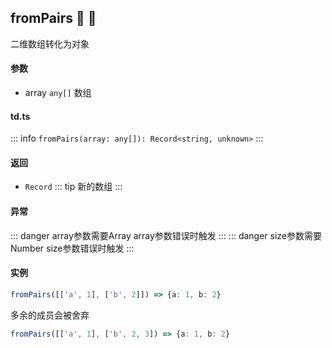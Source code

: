 ## fromPairs :tada: :100: 
二维数组转化为对象
#### 参数 
- array `any[]` 数组
 
#### td.ts
::: info
`fromPairs(array: any[]): Record<string, unknown>`
:::
#### 返回 
- `Record` 
::: tip
新的数组
:::
#### 异常 
::: danger
array参数需要Array array参数错误时触发
:::
::: danger
size参数需要Number size参数错误时触发
:::
#### 实例 
```ts
fromPairs([['a', 1], ['b', 2]]) => {a: 1, b: 2}
```
多余的成员会被舍弃


```ts
fromPairs([['a', 1], ['b', 2, 3]) => {a: 1, b: 2}
```
